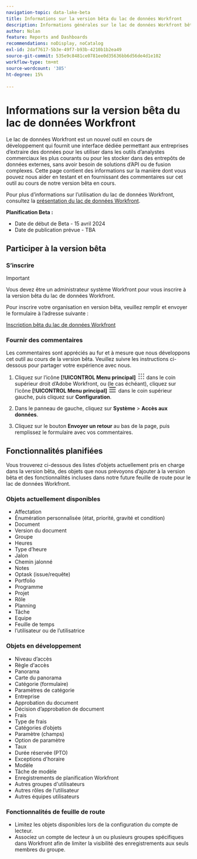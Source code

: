 ```yaml
---
navigation-topic: data-lake-beta
title: Informations sur la version bêta du lac de données Workfront
description: Informations générales sur le lac de données Workfront bêta
author: Nolan
feature: Reports and Dashboards
recommendations: noDisplay, noCatalog
exl-id: 2daf7617-5b3e-49f7-b93b-4210b1b2ea49
source-git-commit: 535e9c8481ce0781ee0d35636bb6d56de4d1e102
workflow-type: tm+mt
source-wordcount: '385'
ht-degree: 15%

---
```


# Informations sur la version bêta du lac de données Workfront

Le lac de données Workfront est un nouvel outil en cours de développement qui fournit une interface dédiée permettant aux entreprises d’extraire des données pour les utiliser dans les outils d’analystes commerciaux les plus courants ou pour les stocker dans des entrepôts de données externes, sans avoir besoin de solutions d’API ou de fusion complexes. Cette page contient des informations sur la manière dont vous pouvez nous aider en testant et en fournissant des commentaires sur cet outil au cours de notre version bêta en cours.

Pour plus d’informations sur l’utilisation du lac de données Workfront, consultez la [présentation du lac de données Workfront](/help/quicksilver/reports-and-dashboards/data-lake/data-lake-overview.md).

**Planification Beta :**

* Date de début de Beta - 15 avril 2024
* Date de publication prévue - TBA

## Participer à la version bêta

### S’inscrire

>[!IMPORTANT]
>
>Vous devez être un administrateur système Workfront pour vous inscrire à la version bêta du lac de données Workfront.

Pour inscrire votre organisation en version bêta, veuillez remplir et envoyer le formulaire à l’adresse suivante :

[Inscription bêta du lac de données Workfront](https://adobe.ly/workfrontdatalake)

### Fournir des commentaires

Les commentaires sont appréciés au fur et à mesure que nous développons cet outil au cours de la version bêta. Veuillez suivre les instructions ci-dessous pour partager votre expérience avec nous.

1. Cliquez sur l’icône **[!UICONTROL Menu principal]** ![Menu principal](/help/_includes/assets/main-menu-icon.png) dans le coin supérieur droit d’Adobe Workfront, ou (le cas échéant), cliquez sur l’icône **[!UICONTROL Menu principal]** ![Menu principal](/help/_includes/assets/main-menu-icon-left-nav.png) dans le coin supérieur gauche, puis cliquez sur **Configuration**.

1. Dans le panneau de gauche, cliquez sur **Système** > **Accès aux données**.

1. Cliquez sur le bouton **Envoyer un retour** au bas de la page, puis remplissez le formulaire avec vos commentaires.

## Fonctionnalités planifiées

Vous trouverez ci-dessous des listes d’objets actuellement pris en charge dans la version bêta, des objets que nous prévoyons d’ajouter à la version bêta et des fonctionnalités incluses dans notre future feuille de route pour le lac de données Workfront.

### Objets actuellement disponibles

* Affectation
* Énumération personnalisée (état, priorité, gravité et condition)
* Document
* Version du document
* Groupe
* Heures
* Type d’heure
* Jalon
* Chemin jalonné
* Notes
* Optask (issue/requête)
* Portfolio
* Programme
* Projet
* Rôle
* Planning
* Tâche
* Equipe
* Feuille de temps
* l’utilisateur ou de l’utilisatrice

### Objets en développement

* Niveau d’accès
* Règle d&#39;accès
* Panorama
* Carte du panorama
* Catégorie (formulaire)
* Paramètres de catégorie
* Entreprise
* Approbation du document
* Décision d’approbation de document
* Frais
* Type de frais
* Catégories d’objets
* Paramètre (champs)
* Option de paramètre
* Taux
* Durée réservée (PTO)
* Exceptions d&#39;horaire
* Modèle
* Tâche de modèle
* Enregistrements de planification Workfront
* Autres groupes d&#39;utilisateurs
* Autres rôles de l’utilisateur
* Autres équipes utilisateurs

### Fonctionnalités de feuille de route

* Limitez les objets disponibles lors de la configuration du compte de lecteur.
* Associez un compte de lecteur à un ou plusieurs groupes spécifiques dans Workfront afin de limiter la visibilité des enregistrements aux seuls membres du groupe.
